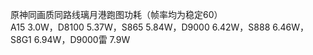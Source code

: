 原神同画质同路线璃月港跑图功耗（帧率均为稳定60）  
A15 3.0W，D8100 5.37W，S865 5.84W，D9000 6.42W，S888 6.46W，S8G1 6.94W，D9000雷 7.9W